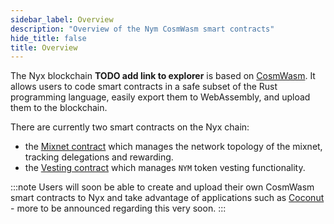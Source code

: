 ```yaml
---
sidebar_label: Overview
description: "Overview of the Nym CosmWasm smart contracts"
hide_title: false
title: Overview
---
```


The Nyx blockchain **TODO add link to explorer** is based on [CosmWasm](https://cosmwasm.com/). It allows users to code smart contracts in a safe subset of the Rust programming language, easily export them to WebAssembly, and upload them to the blockchain. 

There are currently two smart contracts on the Nyx chain: 
* the [Mixnet contract](/docs/next/smart-contracts/mixnet) which manages the network topology of the mixnet, tracking delegations and rewarding. 
* the [Vesting contract](/docs/next/smart-contracts/vesting) which manages `NYM` token vesting functionality.  

:::note
Users will soon be able to create and upload their own CosmWasm smart contracts to Nyx and take advantage of applications such as [Coconut](/docs/next/coconut) - more to be announced regarding this very soon.
:::
